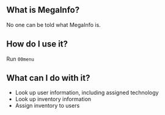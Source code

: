 ## What is MegaInfo?

No one can be told what MegaInfo is.

## How do I use it?

Run `00menu`

## What can I do with it?

* Look up user information, including assigned technology
* Look up inventory information
* Assign inventory to users

